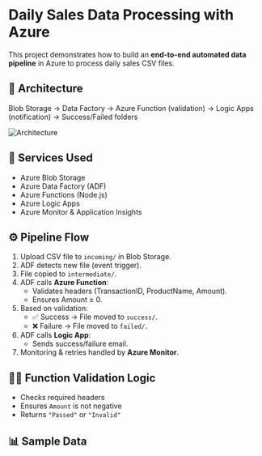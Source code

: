 # Daily Sales Data Processing with Azure

This project demonstrates how to build an **end-to-end automated data pipeline** in Azure to process daily sales CSV files.

## 🚀 Architecture
Blob Storage → Data Factory → Azure Function (validation) → Logic Apps (notification) → Success/Failed folders

![Architecture]([architecture.png](https://excalidraw.com/#json=UXFac_-TkvW65F0i2PPr1,Nwz4UiIVLmuhyqv631rHwA))

## 📂 Services Used
- Azure Blob Storage
- Azure Data Factory (ADF)
- Azure Functions (Node.js)
- Azure Logic Apps
- Azure Monitor & Application Insights

## ⚙️ Pipeline Flow
1. Upload CSV file to `incoming/` in Blob Storage.
2. ADF detects new file (event trigger).
3. File copied to `intermediate/`.
4. ADF calls **Azure Function**:
   - Validates headers (TransactionID, ProductName, Amount).
   - Ensures Amount ≥ 0.
5. Based on validation:
   - ✅ Success → File moved to `success/`.
   - ❌ Failure → File moved to `failed/`.
6. ADF calls **Logic App**:
   - Sends success/failure email.
7. Monitoring & retries handled by **Azure Monitor**.

## 🧑‍💻 Function Validation Logic
- Checks required headers
- Ensures `Amount` is not negative
- Returns `"Passed"` or `"Invalid"`

## 📊 Sample Data
